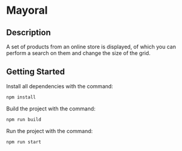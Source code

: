 # Mayoral

## Description
A set of products from an online store is displayed, of which you can perform a search on them and change the size of the grid.

## Getting Started  

Install all dependencies with the command:

```bash
npm install
```

Build the project with the command:

```bash
npm run build
```

Run the project with the command:

```bash
npm run start
```
